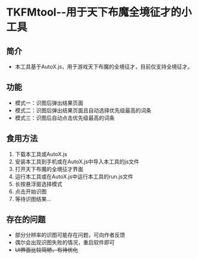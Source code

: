 # TKFMtool--用于天下布魔全境征才的小工具

## 简介
* 本工具基于AutoX.js，用于游戏天下布魔的全境征才，目前仅支持全境征才。

## 功能
* 模式一：识图后弹出结果页面
* 模式二：识图后弹出结果页面且自动选择优先级最高的词条
* 模式三：识图后自动点击优先级最高的词条

## 食用方法
1. 下载本工具或AutoX.js
2. 安装本工具到手机或在AutoX.js中导入本工具的js文件
3. 打开天下布魔的全境征才界面
4. 运行本工具或在AutoX.js中运行本工具的run.js文件
5. 长按悬浮窗选择模式
6. 点击开始识图
7. 等待识图结果...

## 存在的问题
* 部分分辨率的识图可能存在问题，可向作者反馈
* 偶尔会出现识图失败的情况，重启软件即可
* ~~UI界面比较简陋，有待优化~~
